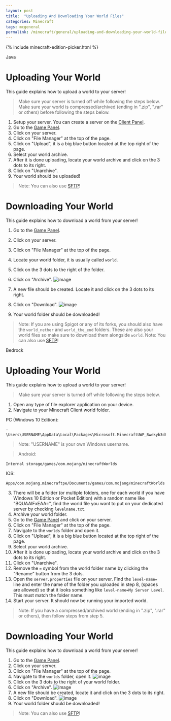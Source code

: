 ```yaml
---
layout: post
title:  "Uploading And Downloading Your World Files"
categories: Minecraft
tags: mcgeneral
permalink: /minecraft/general/uploading-and-downloading-your-world-files/
---
```


{% include minecraft-edition-picker.html %}

<span id="java"><i class="fab fa-java"></i> Java</span>

# Uploading Your World
This guide explains how to upload a world to your server!

> Make sure your server is turned off while following the steps below.
> Make sure your world is compressed/archived (ending in ".zip", ".rar" or others) before following the steps below.
1. Setup your server. You can create a server on the [Client Panel](https://client.falixnodes.net).
2. Go to the [Game Panel](https://panel.falixnodes.net).
3. Click on your server.
4. Click on "File Manager" at the top of the page.
5. Click on "Upload", it is a big blue button located at the top right of the page.
6. Select your world archive.
7. After it is done uploading, locate your world archive and click on the 3 dots to its right.
8. Click on "Unarchive".
9. Your world should be uploaded!

> Note: You can also use [SFTP](https://help.falixnodes.net/falix/general/sftp/)!

# Downloading Your World
This guide explains how to download a world from your server!

1. Go to the [Game Panel](https://panel.falixnodes.net).
2. Click on your server.
3. Click on "File Manager" at the top of the page.
4. Locate your world folder, it is usually called `world`.
5. Click on the 3 dots to the right of the folder.
6. Click on "Archive".
   ![image](..\..\..\assets\images\posts\minecraft\download-and-upload-your-world-files\steps-3-4-5-6.png)
7. A new file should be created. Locate it and click on the 3 dots to its right.
8. Click on "Download".
   ![image](..\..\..\assets\images\posts\minecraft\download-and-upload-your-world-files\steps-7-8.png)

9. Your world folder should be downloaded!

> Note: If you are using Spigot or any of its forks, you should also have the `world_nether` and `world_the_end` folders. These are also your world files so make sure to download them alongside `world`.
> Note: You can also use [SFTP](https://help.falixnodes.net/falix/general/sftp/)!

<span id="bedrock"><i class="fas fa-mobile-alt"></i> Bedrock</span>

# Uploading Your World
This guide explains how to upload a world to your server!

> Make sure your server is turned off while following the steps below.

1. Open any type of file explorer application on your device.
2. Navigate to your Minecraft Client world folder.<br>

PC (Windows 10 Edition):
```
- \Users\USERNAME\AppData\Local\Packages\Microsoft.MinecraftUWP_8wekyb3d8bbwe\LocalState\games\com.mojang\minecraftWorlds
```
> Note: "USERNAME" is your own Windows username. <br>

> Android:
```
Internal storage/games/com.mojang/minecraftWorlds
```
IOS:
```
Apps/com.mojang.minecraftpe/Documents/games/com.mojang/minecraftWorlds
```
3. There will be a folder (or multiple folders, one for each world if you have Windows 10 Edition or Pocket Edition) with a random name like "BQUAAIFxEAA=", find the world file you want to put on your dedicated server by checking `levelname.txt`.
4. Archive your world folder.
5. Go to the [Game Panel](https://panel.falixnodes.net) and click on your server.
6. Click on "File Manager" at the top of the page.
7. Navigate to the `worlds` folder and open it.
8. Click on "Upload", it is a big blue button located at the top right of the page.
9. Select your world archive.
10. After it is done uploading, locate your world archive and click on the 3 dots to its right.
11. Click on "Unarchive".
12. Remove the `=` symbol from the world folder name by clicking the "Rename" button from the 3 dots.
12. Open the `server.properties` file on your server. Find the `level-name=` line and enter the name of the folder you uploaded in step 8, (spaces are allowed) so that it looks something like `level-name=My Server Level`. This must match the folder name.
13. Start your server. It should now be running your imported world.

>Note: If you have a compressed/archived world (ending in ".zip", ".rar" or others), then follow steps from step 5.


# Downloading Your World
This guide explains how to download a world from your server!

1. Go to the [Game Panel](https://panel.falixnodes.net).
2. Click on your server.
3. Click on "File Manager" at the top of the page.
4. Navigate to the `worlds` folder, open it.
   ![image](..\..\..\assets\images\posts\minecraft\download-and-upload-your-world-files\step-3-4-bedrock.png)
5. Click on the 3 dots to the right of your world folder.
6. Click on "Archive".
   ![image](..\..\..\assets\images\posts\minecraft\download-and-upload-your-world-files\step-5-6-bedrock.png)
7. A new file should be created, locate it and click on the 3 dots to its right.
8. Click on "Download".
   ![image](..\..\..\assets\images\posts\minecraft\download-and-upload-your-world-files\step-5-6-bedrock.png)
9. Your world folder should be downloaded!

> Note: You can also use [SFTP](https://help.falixnodes.net/falix/general/sftp/)!